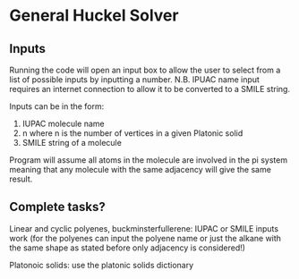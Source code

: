 # General Huckel Solver

## Inputs

Running the code will open an input box to allow the user to select from a 
list of possible inputs by inputting a number.
N.B. IPUAC name input requires an internet connection to allow it to be
converted to a SMILE string.

Inputs can be in the form:
  1. IUPAC molecule name
  2. n where n is the number of vertices in a given Platonic solid
  3. SMILE string of a molecule
 
Program will assume all atoms in the molecule are involved in the pi system
meaning that any molecule with the same adjacency will give the same result.

## Complete tasks?

Linear and cyclic polyenes, buckminsterfullerene: IUPAC or SMILE inputs work
(for the polyenes can input the polyene name or just the alkane with the same
shape as stated before only adjacency is considered!)

Platonoic solids: use the platonic solids dictionary

